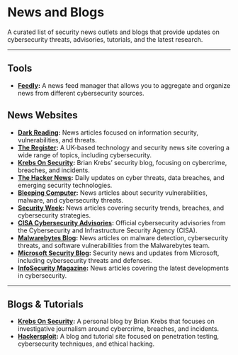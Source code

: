 # News and Blogs

A curated list of security news outlets and blogs that provide updates on cybersecurity threats, advisories, tutorials, and the latest research.

---
## Tools

- **[Feedly](https://feedly.com/):** A news feed manager that allows you to aggregate and organize news from different cybersecurity sources.

## News Websites

- **[Dark Reading](https://www.darkreading.com/):** News articles focused on information security, vulnerabilities, and threats.
- **[The Register](https://www.theregister.com/):** A UK-based technology and security news site covering a wide range of topics, including cybersecurity.
- **[Krebs On Security](https://krebsonsecurity.com/):** Brian Krebs’ security blog, focusing on cybercrime, breaches, and incidents.
- **[The Hacker News](https://thehackernews.com/):** Daily updates on cyber threats, data breaches, and emerging security technologies.
- **[Bleeping Computer](https://www.bleepingcomputer.com/):** News articles about security vulnerabilities, malware, and cybersecurity threats.
- **[Security Week](https://www.securityweek.com/):** News articles covering security trends, breaches, and cybersecurity strategies.
- **[CISA Cybersecurity Advisories](https://www.cisa.gov/news-events/cybersecurity-advisories):** Official cybersecurity advisories from the Cybersecurity and Infrastructure Security Agency (CISA).
- **[Malwarebytes Blog](https://www.malwarebytes.com/blog):** News articles on malware detection, cybersecurity threats, and software vulnerabilities from the Malwarebytes team.
- **[Microsoft Security Blog](https://www.microsoft.com/en-us/security/blog/):** Security news and updates from Microsoft, including cybersecurity threats and defenses.
- **[InfoSecurity Magazine](https://www.infosecurity-magazine.com/):** News articles covering the latest developments in cybersecurity.

---

## Blogs & Tutorials

- **[Krebs On Security](https://krebsonsecurity.com/):** A personal blog by Brian Krebs that focuses on investigative journalism around cybercrime, breaches, and incidents.
- **[Hackersploit](https://hackersploit.org):** A blog and tutorial site focused on penetration testing, cybersecurity techniques, and ethical hacking.
